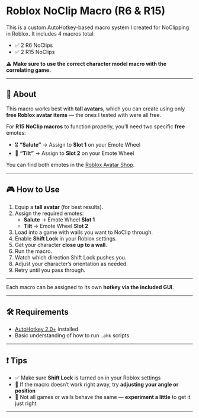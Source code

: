 # Roblox NoClip Macro (R6 & R15)

This is a custom AutoHotkey-based macro system I created for NoClipping in Roblox. It includes 4 macros total:

- ✅ 2 R6 NoClips  
- ✅ 2 R15 NoClips  

⚠️ **Make sure to use the correct character model macro with the correlating game.**

---

## 🧠 About

This macro works best with **tall avatars**, which you can create using only **free Roblox avatar items** — the ones I tested with were all free.

For **R15 NoClip macros** to function properly, you’ll need two specific **free** emotes:

- 🎖️ **“Salute”** → Assign to **Slot 1** on your Emote Wheel  
- 🎯 **“Tilt”** → Assign to **Slot 2** on your Emote Wheel

You can find both emotes in the [Roblox Avatar Shop](https://www.roblox.com/catalog).

---

## 🎮 How to Use

1. Equip a **tall avatar** (for best results).
2. Assign the required emotes:
   - **Salute** → Emote Wheel **Slot 1**
   - **Tilt** → Emote Wheel **Slot 2**
3. Load into a game with walls you want to NoClip through.
4. Enable **Shift Lock** in your Roblox settings.
5. Get your character **close up to a wall**.
6. Run the macro.
7. Watch which direction Shift Lock pushes you.
8. Adjust your character’s orientation as needed.
9. Retry until you pass through.

---

Each macro can be assigned to its own **hotkey via the included GUI**.

---

## 🛠️ Requirements

- [AutoHotkey 2.0+](https://www.autohotkey.com/) installed
- Basic understanding of how to run `.ahk` scripts

---

## ❗ Tips

- ✅ Make sure **Shift Lock** is turned on in your Roblox settings
- 🔄 If the macro doesn’t work right away, try **adjusting your angle or position**
- 🧱 Not all games or walls behave the same — **experiment a little** to get it just right

---


